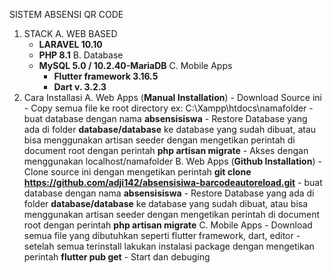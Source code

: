 SISTEM ABSENSI QR CODE
1. STACK
   A. WEB BASED
   - **LARAVEL 10.10**
   - **PHP 8.1**
   B. Database
    - **MySQL 5.0 / 10.2.40-MariaDB**
   C. Mobile Apps
       - **Flutter framework  3.16.5**
       - **Dart v. 3.2.3**
3. Cara Installasi
   A. Web Apps (**Manual Installation**)
       - Download Source ini
       - Copy semua file ke root directory ex: C:\Xampp\htdocs\namafolder
       - buat database dengan nama **absensisiswa**
       - Restore Database yang ada di folder **database/database** ke database yang sudah dibuat, atau bisa menggunakan artisan seeder dengan mengetikan perintah di document root dengan perintah **php artisan migrate**
       - Akses dengan menggunakan localhost/namafolder
   B. Web Apps (**Github Installation**)
       - Clone source ini dengan mengetikan perintah **git clone https://github.com/adji142/absensisiwa-barcodeautoreload.git**
       - buat database dengan nama **absensisiswa**
       - Restore Database yang ada di folder **database/database** ke database yang sudah dibuat, atau bisa menggunakan artisan seeder dengan mengetikan perintah di document root dengan perintah **php artisan migrate**
   C. Mobile Apps
       - Download semua file yang dibutuhkan seperti flutter framework, dart, editor
       - setelah semua terinstall lakukan instalasi package dengan mengetikan perintah **flutter pub get**
       - Start dan debuging
